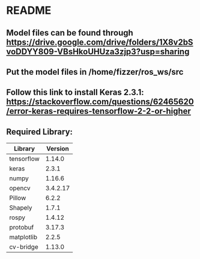 # README
## Model files can be found through https://drive.google.com/drive/folders/1X8v2bSvoDDYY809-VBsHkoUHUza3zjp3?usp=sharing
## Put the model files in /home/fizzer/ros_ws/src
## Follow this link to install Keras 2.3.1: https://stackoverflow.com/questions/62465620/error-keras-requires-tensorflow-2-2-or-higher
## Required Library:
| Library    | Version  |
|------------|----------|
| tensorflow | 1.14.0   |
| keras      | 2.3.1    |
| numpy      | 1.16.6   |
| opencv     | 3.4.2.17 |
| Pillow     | 6.2.2    |
| Shapely    | 1.7.1    |
| rospy      | 1.4.12   |
| protobuf   | 3.17.3   |
| matplotlib | 2.2.5    |
| cv-bridge  | 1.13.0   |

